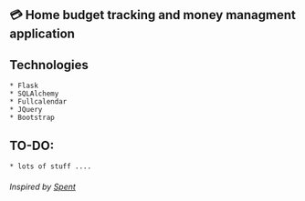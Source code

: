 ## :credit_card: Home budget tracking and money managment application

## Technologies
    * Flask
    * SQLAlchemy
    * Fullcalendar
    * JQuery
    * Bootstrap

## TO-DO:
    * lots of stuff ....

###### Inspired by [Spent](https://github.com/emilydowgialo/Spent)

